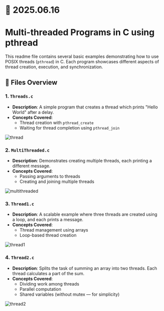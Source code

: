 # 📆 2025.06.16
# Multi-threaded Programs in C using pthread

This readme file contains several basic examples demonstrating how to use POSIX threads (`pthread`) in C. Each program showcases different aspects of thread creation, execution, and synchronization.


## 📁 Files Overview

### 1. `Threads.c`
- **Description**: A simple program that creates a thread which prints "Hello World" after a delay.
- **Concepts Covered**: 
  - Thread creation with `pthread_create`
  - Waiting for thread completion using `pthread_join`

![thread](https://github.com/user-attachments/assets/2d29d1bc-6f96-43fe-9b21-f41fb971619a)


### 2. `MultiThreaded.c`
- **Description**: Demonstrates creating multiple threads, each printing a different message.
- **Concepts Covered**:
  - Passing arguments to threads
  - Creating and joining multiple threads

![multithreaded](https://github.com/user-attachments/assets/7a0c4a7e-e3ea-4a61-b282-1ec57e3e2e7e)


### 3. `Thread1.c`
- **Description**: A scalable example where three threads are created using a loop, and each prints a message.
- **Concepts Covered**:
  - Thread management using arrays
  - Loop-based thread creation

![thread1](https://github.com/user-attachments/assets/5e158fc9-a4c7-459c-a71e-cbc5efd99fa7)


### 4. `Thread2.c`
- **Description**: Splits the task of summing an array into two threads. Each thread calculates a part of the sum.
- **Concepts Covered**:
  - Dividing work among threads
  - Parallel computation
  - Shared variables (without mutex — for simplicity)

![thread2](https://github.com/user-attachments/assets/766534c6-c3ef-419b-93e1-7f11a7d4b69c)


